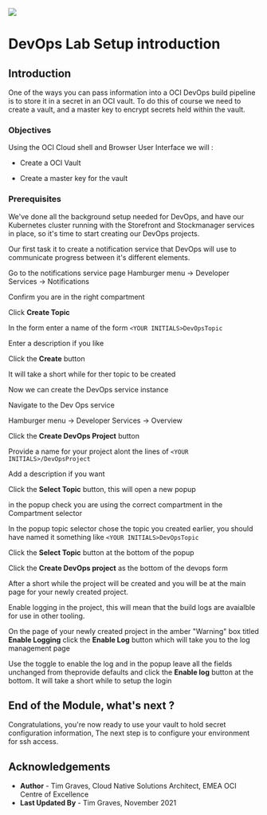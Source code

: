 ![](../../../../common/images/customer.logo2.png)

# DevOps Lab Setup introduction

## Introduction

One of the ways you can pass information into a OCI DevOps build pipeline is to store it in a secret in an OCI vault. To do this of course we need to create a vault, and a master key to encrypt secrets held within the vault.

### Objectives

Using the OCI Cloud shell and Browser User Interface we will :

  - Create a OCI Vault
  
  - Create a master key for the vault
  
 
### Prerequisites

We've done all the background setup needed for DevOps, and have our Kubernetes cluster running with the Storefront and Stockmanager services in place, so it's time to start creating our DevOps projects.

Our first task it to create a notification service that DevOps will use to communicate progress between it's different elements.

Go to the notifications service page
Hamburger menu -> Developer Services -> Notifications

Confirm you are in the right compartment 

Click **Create Topic**

In the form enter a name of the form `<YOUR INITIALS>DevOpsTopic`

Enter a description if you like

Click the **Create** button

It will take a short while for ther topic to be created

Now we can create the DevOps service instance

Navigate to the Dev Ops service

Hamburger menu -> Developer Services -> Overview

Click the **Create DevOps Project** button

Provide a name for your project alont the lines of `<YOUR INITIALS>/DevOpsProject`

Add a description if you want

Click the **Select Topic** button, this will open a new popup

in the popup check you are using the correct compartment in the Compartment selector

In the popup topic selector chose the topic you created earlier, you should have named it something like `<YOUR INITIALS>DevOpsTopic`

Click the **Select Topic** button at the bottom of the popup

Click the **Create DevOps project** as the bottom of the devops form

After a short while the project will be created and you will be at the main page for your newly created project.

Enable logging in the project, this will mean that the build logs are avaialble for use in other tooling.

On the page of your newly created project in the amber "Warning" box titled **Enable Logging** click the **Enable Log** button which will take you to the log management page

Use the toggle to enable the log and in the popup leave all the fields unchanged from theprovide defaults and click the **Enable log** button at the bottom. It will take a short while to setup the login 

## End of the Module, what's next ?

Congratulations, you're now ready to use your vault to hold secret configuration information, The next step is to configure your environment for ssh access.

## Acknowledgements

* **Author** - Tim Graves, Cloud Native Solutions Architect, EMEA OCI Centre of Excellence
* **Last Updated By** - Tim Graves, November 2021
  